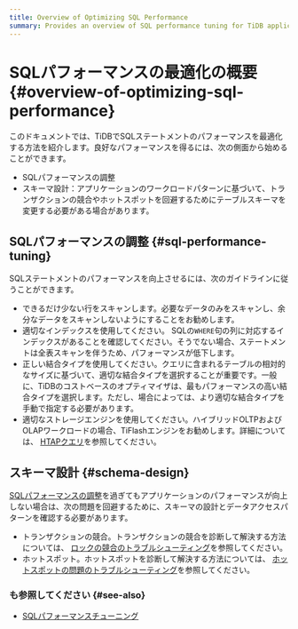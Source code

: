 ```yaml
---
title: Overview of Optimizing SQL Performance 
summary: Provides an overview of SQL performance tuning for TiDB application developers.
---
```


# SQLパフォーマンスの最適化の概要 {#overview-of-optimizing-sql-performance}

このドキュメントでは、TiDBでSQLステートメントのパフォーマンスを最適化する方法を紹介します。良好なパフォーマンスを得るには、次の側面から始めることができます。

-   SQLパフォーマンスの調整
-   スキーマ設計：アプリケーションのワークロードパターンに基づいて、トランザクションの競合やホットスポットを回避するためにテーブルスキーマを変更する必要がある場合があります。

## SQLパフォーマンスの調整 {#sql-performance-tuning}

SQLステートメントのパフォーマンスを向上させるには、次のガイドラインに従うことができます。

-   できるだけ少ない行をスキャンします。必要なデータのみをスキャンし、余分なデータをスキャンしないようにすることをお勧めします。
-   適切なインデックスを使用してください。 SQLの`WHERE`句の列に対応するインデックスがあることを確認してください。そうでない場合、ステートメントは全表スキャンを伴うため、パフォーマンスが低下します。
-   正しい結合タイプを使用してください。クエリに含まれるテーブルの相対的なサイズに基づいて、適切な結合タイプを選択することが重要です。一般に、TiDBのコストベースのオプティマイザは、最もパフォーマンスの高い結合タイプを選択します。ただし、場合によっては、より適切な結合タイプを手動で指定する必要があります。
-   適切なストレージエンジンを使用してください。ハイブリッドOLTPおよびOLAPワークロードの場合、TiFlashエンジンをお勧めします。詳細については、 [HTAPクエリ](/develop/dev-guide-hybrid-oltp-and-olap-queries.md)を参照してください。

## スキーマ設計 {#schema-design}

[SQLパフォーマンスの調整](#sql-performance-tuning)を過ぎてもアプリケーションのパフォーマンスが向上しない場合は、次の問題を回避するために、スキーマの設計とデータアクセスパターンを確認する必要があります。

-   トランザクションの競合。トランザクションの競合を診断して解決する方法については、 [ロックの競合のトラブルシューティング](/troubleshoot-lock-conflicts.md)を参照してください。
-   ホットスポット。ホットスポットを診断して解決する方法については、 [ホットスポットの問題のトラブルシューティング](/troubleshoot-hot-spot-issues.md)を参照してください。

### も参照してください {#see-also}

-   [SQLパフォーマンスチューニング](/sql-tuning-overview.md)
